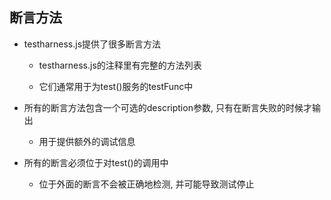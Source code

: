 ## 断言方法

* testharness.js提供了很多断言方法

    * testharness.js的注释里有完整的方法列表

    * 它们通常用于为test()服务的testFunc中

* 所有的断言方法包含一个可选的description参数, 只有在断言失败的时候才输出

    * 用于提供额外的调试信息

* 所有的断言必须位于对test()的调用中

    * 位于外面的断言不会被正确地检测, 并可能导致测试停止
